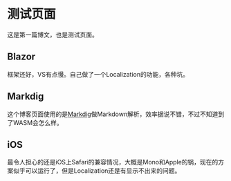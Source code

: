 # 测试页面
这是第一篇博文，也是测试页面。
## Blazor
框架还好，VS有点慢。自己做了一个Localization的功能，各种坑。
## Markdig
这个博客页面使用的是[Markdig](https://github.com/lunet-io/markdig)做Markdown解析，效率据说不错，不过不知道到了WASM会怎么样。
## iOS
最令人担心的还是iOS上Safari的兼容情况，大概是Mono和Apple的锅，现在的方案似乎可以运行了，但是Localization还是有显示不出来的问题。
